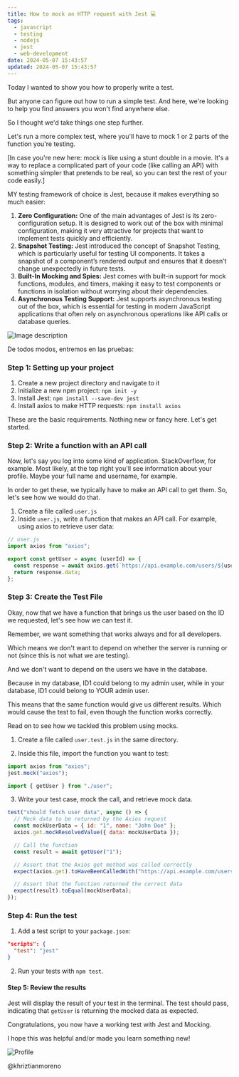 ```yaml
---
title: How to mock an HTTP request with Jest 💻
tags:
  - javascript
  - testing
  - nodejs
  - jest
  - web-development
date: 2024-05-07 15:43:57
updated: 2024-05-07 15:43:57
---
```


Today I wanted to show you how to properly write a test.

But anyone can figure out how to run a simple test. And here, we're looking to help you find answers you won't find anywhere else.

So I thought we'd take things one step further.

Let's run a more complex test, where you'll have to mock 1 or 2 parts of the function you're testing.

[In case you're new here: mock is like using a stunt double in a movie. It's a way to replace a complicated part of your code (like calling an API) with something simpler that pretends to be real, so you can test the rest of your code easily.]

MY testing framework of choice is Jest, because it makes everything so much easier:

1. **Zero Configuration:** One of the main advantages of Jest is its zero-configuration setup. It is designed to work out of the box with minimal configuration, making it very attractive for projects that want to implement tests quickly and efficiently.
2. **Snapshot Testing:** Jest introduced the concept of Snapshot Testing, which is particularly useful for testing UI components. It takes a snapshot of a component’s rendered output and ensures that it doesn’t change unexpectedly in future tests.
3. **Built-In Mocking and Spies:** Jest comes with built-in support for mock functions, modules, and timers, making it easy to test components or functions in isolation without worrying about their dependencies.
4. **Asynchronous Testing Support:** Jest supports asynchronous testing out of the box, which is essential for testing in modern JavaScript applications that often rely on asynchronous operations like API calls or database queries.

![Image description](https://dev-to-uploads.s3.amazonaws.com/uploads/articles/au3m8kw0rtsrclm6s8fo.jpg)

De todos modos, entremos en las pruebas:

### Step 1: Setting up your project

1. Create a new project directory and navigate to it
2. Initialize a new npm project: `npm init -y`
3. Install Jest: `npm install --save-dev jest`
4. Install axios to make HTTP requests: `npm install axios`

These are the basic requirements. Nothing new or fancy here. Let's get started.

### Step 2: Write a function with an API call

Now, let's say you log into some kind of application. StackOverflow, for example. Most likely, at the top right you'll see information about your profile. Maybe your full name and username, for example.

In order to get these, we typically have to make an API call to get them. So, let's see how we would do that.

1. Create a file called `user.js`
2. Inside `user.js`, write a function that makes an API call. For example, using axios to retrieve user data:

```javascript
// user.js
import axios from "axios";

export const getUser = async (userId) => {
  const response = await axios.get(`https://api.example.com/users/${userId}`);
  return response.data;
};
```

### Step 3: Create the Test File

Okay, now that we have a function that brings us the user based on the ID we requested, let's see how we can test it.

Remember, we want something that works always and for all developers.

Which means we don't want to depend on whether the server is running or not (since this is not what we are testing).

And we don't want to depend on the users we have in the database.

Because in my database, ID1 could belong to my admin user, while in your database, ID1 could belong to YOUR admin user.

This means that the same function would give us different results. Which would cause the test to fail, even though the function works correctly.

Read on to see how we tackled this problem using mocks.

1. Create a file called `user.test.js` in the same directory.

2. Inside this file, import the function you want to test:

```javascript
import axios from "axios";
jest.mock("axios");

import { getUser } from "./user";
```

3. Write your test case, mock the call, and retrieve mock data.

```javascript
test("should fetch user data", async () => {
  // Mock data to be returned by the Axios request
  const mockUserData = { id: "1", name: "John Doe" };
  axios.get.mockResolvedValue({ data: mockUserData });

  // Call the function
  const result = await getUser("1");

  // Assert that the Axios get method was called correctly
  expect(axios.get).toHaveBeenCalledWith("https://api.example.com/users/1");

  // Assert that the function returned the correct data
  expect(result).toEqual(mockUserData);
});
```

### Step 4: Run the test

1. Add a test script to your `package.json`:

```json
"scripts": {
  "test": "jest"
}
```

2. Run your tests with `npm test`.

#### Step 5: Review the results

Jest will display the result of your test in the terminal. The test should pass, indicating that `getUser` is returning the mocked data as expected.

Congratulations, you now have a working test with Jest and Mocking.

I hope this was helpful and/or made you learn something new!

![Profile](https://res.cloudinary.com/khriztianmoreno/image/upload/c_scale,w_148/v1591324337/KM-brand/stickers/sticker-3_2x.png)

@khriztianmoreno
